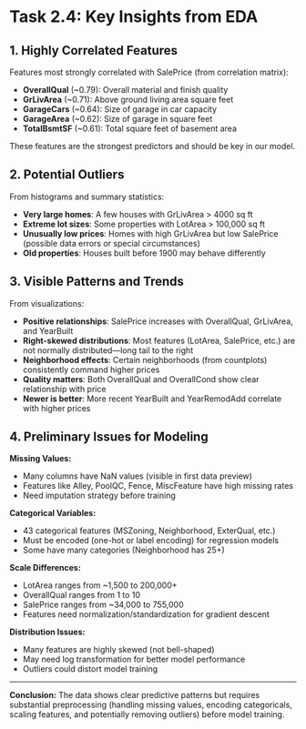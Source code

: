 # Task 2.4: Key Insights from EDA

## 1. Highly Correlated Features

Features most strongly correlated with SalePrice (from correlation matrix):
- **OverallQual** (~0.79): Overall material and finish quality
- **GrLivArea** (~0.71): Above ground living area square feet  
- **GarageCars** (~0.64): Size of garage in car capacity
- **GarageArea** (~0.62): Size of garage in square feet
- **TotalBsmtSF** (~0.61): Total square feet of basement area

These features are the strongest predictors and should be key in our model.

## 2. Potential Outliers

From histograms and summary statistics:
- **Very large homes**: A few houses with GrLivArea > 4000 sq ft
- **Extreme lot sizes**: Some properties with LotArea > 100,000 sq ft
- **Unusually low prices**: Homes with high GrLivArea but low SalePrice (possible data errors or special circumstances)
- **Old properties**: Houses built before 1900 may behave differently

## 3. Visible Patterns and Trends

From visualizations:
- **Positive relationships**: SalePrice increases with OverallQual, GrLivArea, and YearBuilt
- **Right-skewed distributions**: Most features (LotArea, SalePrice, etc.) are not normally distributed—long tail to the right
- **Neighborhood effects**: Certain neighborhoods (from countplots) consistently command higher prices
- **Quality matters**: Both OverallQual and OverallCond show clear relationship with price
- **Newer is better**: More recent YearBuilt and YearRemodAdd correlate with higher prices

## 4. Preliminary Issues for Modeling

**Missing Values:**
- Many columns have NaN values (visible in first data preview)
- Features like Alley, PoolQC, Fence, MiscFeature have high missing rates
- Need imputation strategy before training

**Categorical Variables:**
- 43 categorical features (MSZoning, Neighborhood, ExterQual, etc.)
- Must be encoded (one-hot or label encoding) for regression models
- Some have many categories (Neighborhood has 25+)

**Scale Differences:**
- LotArea ranges from ~1,500 to 200,000+
- OverallQual ranges from 1 to 10  
- SalePrice ranges from ~34,000 to 755,000
- Features need normalization/standardization for gradient descent

**Distribution Issues:**
- Many features are highly skewed (not bell-shaped)
- May need log transformation for better model performance
- Outliers could distort model training

---

**Conclusion:** The data shows clear predictive patterns but requires substantial preprocessing (handling missing values, encoding categoricals, scaling features, and potentially removing outliers) before model training.
